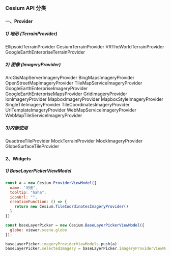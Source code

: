 ### Cesium API 分类

#### 一、Provider

##### 1) 地形 (TerrainProvider)
EllipsoidTerrainProvider
CesiumTerrainProvider
VRTheWorldTerrainProvider
GoogleEarthEnterpriseTerrainProvider

##### 2) 图像 (ImageryProvider)
ArcGisMapServerImageryProvider
BingMapsImageryProvider
OpenStreetMapImageryProvider
TileMapServiceImageryProvider
GoogleEarthEnterpriseImageryProvider
GoogleEarthEnterpriseMapsProvider
GridImageryProvider
IonImageryProvider
MapboxImageryProvider
MapboxStyleImageryProvider
SingleTileImageryProvider
TileCoordinatesImageryProvider
UrlTemplateImageryProvider
WebMapServiceImageryProvider
WebMapTileServiceImageryProvider

##### 3)内部使用
QuadtreeTileProvider
MockTerrainProvider
MockImageryProvider
GlobeSurfaceTileProvider

#### 2、Widgets
##### 1) BaseLayerPickerViewModel
```js
const a = new Cesium.ProviderViewModel({
  name: '地图',
  tooltip: "haha",
  iconUrl: "",
  creationFunction: () => {
    return new Cesium.TileCoordinatesImageryProvider()
  }
})

const baseLayerPicker = new Cesium.BaseLayerPickerViewModel({
  globe: viewer.scene.globe
});

baseLayerPicker.imageryProviderViewModels.push(a)
baseLayerPicker.selectedImagery = baseLayerPicker.imageryProviderViewModels[0]
```
